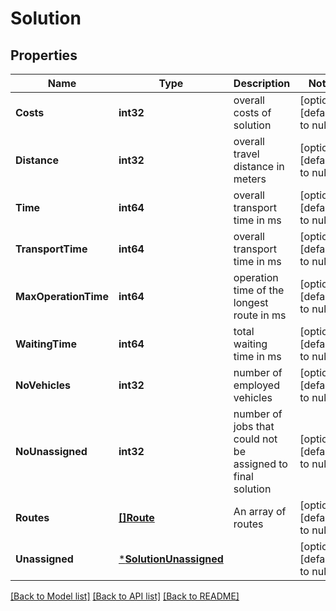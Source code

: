 # Solution

## Properties
Name | Type | Description | Notes
------------ | ------------- | ------------- | -------------
**Costs** | **int32** | overall costs of solution | [optional] [default to null]
**Distance** | **int32** | overall travel distance in meters | [optional] [default to null]
**Time** | **int64** | overall transport time in ms | [optional] [default to null]
**TransportTime** | **int64** | overall transport time in ms | [optional] [default to null]
**MaxOperationTime** | **int64** | operation time of the longest route in ms | [optional] [default to null]
**WaitingTime** | **int64** | total waiting time in ms | [optional] [default to null]
**NoVehicles** | **int32** | number of employed vehicles | [optional] [default to null]
**NoUnassigned** | **int32** | number of jobs that could not be assigned to final solution | [optional] [default to null]
**Routes** | [**[]Route**](Route.md) | An array of routes | [optional] [default to null]
**Unassigned** | [***SolutionUnassigned**](Solution_unassigned.md) |  | [optional] [default to null]

[[Back to Model list]](../README.md#documentation-for-models) [[Back to API list]](../README.md#documentation-for-api-endpoints) [[Back to README]](../README.md)


